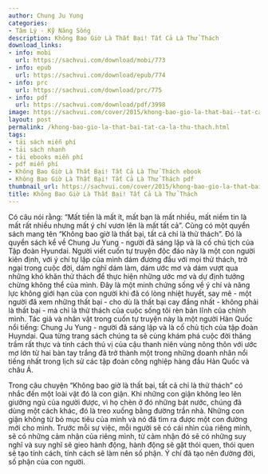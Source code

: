 ```yaml
---
author: Chung Ju Yung
categories:
- Tâm Lý - Kỹ Năng Sống
description: Không Bao Giờ Là Thất Bại! Tất Cả Là Thử Thách
download_links:
- info: mobi
  url: https://sachvui.com/download/mobi/773
- info: epub
  url: https://sachvui.com/download/epub/774
- info: prc
  url: https://sachvui.com/download/prc/775
- info: pdf
  url: https://sachvui.com/download/pdf/3998
image: https://sachvui.com/cover/2015/khong-bao-gio-la-that-bai--tat-ca-la-thu-thach.jpg
layout: post
permalink: /khong-bao-gio-la-that-bai-tat-ca-la-thu-thach.html
tags:
- tải sách miễn phí
- tải sách nhanh
- tải ebooks miễn phí
- pdf miễn phí
- Không Bao Giờ Là Thất Bại! Tất Cả Là Thử Thách ebook
- Không Bao Giờ Là Thất Bại! Tất Cả Là Thử Thách pdf
thumbnail_url: https://sachvui.com/cover/2015/khong-bao-gio-la-that-bai--tat-ca-la-thu-thach.jpg
title: Không Bao Giờ Là Thất Bại! Tất Cả Là Thử Thách
---
```


 <div class="item-desc text-justify"> <p>Có câu nói rằng: “Mất tiền là mất ít, mất bạn là mất nhiều, mất niềm tin là mất rất nhiều nhưng mất ý chí vươn lên là mất tất cả”. Cũng có một quyển sách mang tên “Không bao giờ là thất bại, tất cả chỉ là thử thách”. Đó là quyển sách kể về Chung Ju Yung - người đã sáng lập và là cố chủ tịch của Tập đoàn Hyundai. Người viết cuốn tự truyện độc đáo này là một con người kiên định, với ý chí tự lập của mình dám đương đầu với mọi thử thách, trở ngại trong cuộc đời, dám nghĩ dám làm, dám ước mơ và dám vượt qua những khó khăn thử thách để thực hiện những ước mơ và dự định tưởng chừng không thể của mình. Đây là một minh chứng sống về ý chí và năng lực không giới hạn của con người khi đã có lòng nhiệt huyết, say mê - một người đã xem những thất bại - cho dù là thất bại cay đắng nhất - không phải là thất bại - mà chỉ là thử thách của cuộc sống tôi rèn bản lĩnh của chính mình. Tác giả và nhân vật trong cuốn tự truyện này là một người Hàn Quốc nổi tiếng: Chung Ju Yung - người đã sáng lập và là cố chủ tịch của tập đoàn Huyndai. Qua từng trang sách chúng ta sẽ cùng khám phá cuộc đời thăng trầm rất thực và tính cách thú vị của cậu thanh niên vùng nông thôn với ước mơ lớn từ hai bàn tay trắng đã trở thành một trong những doanh nhân nổi tiếng nhất trong lịch sử các tập đoàn công nghiệp hàng đầu Hàn Quốc và châu Á.</p><p>Trong câu chuyện “Không bao giờ là thất bại, tất cả chỉ là thử thách” có nhắc đến một loài vật đó là con giận. Khi những con giận không leo lên giường ngủ của người được, vì họ chèn ở đó những bát nước, chúng đã dùng một cách khác, đó là treo xuống bằng đường trần nhà. Những con giận không từ bỏ mục tiêu của mình và nó đã tìm ra được một con đường mới cho mình. Trước mỗi sự việc, mỗi người sẽ có cái nhìn của riêng mình, sẽ có những cảm nhận của riêng mình, từ cảm nhận đó sẽ có những suy nghĩ và suy nghĩ sẽ gieo hành động, hành động sẽ gặt thói quen, thói quen sẽ tạo tính cách, tính cách sẽ làm nên số phận. Ý chí đã tạo nên đường đời, số phận của con người.</p> </div>